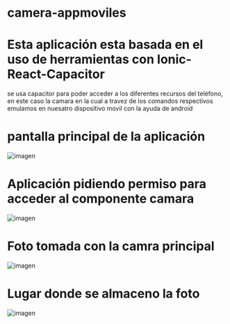 # camera-appmoviles
# Esta aplicación esta basada en el uso de herramientas con Ionic-React-Capacitor 
se usa capacitor para poder acceder a los diferentes recursos del teléfono, en este caso la camara 
en la cual a travez de los comandos respectivos emulamos en nuesatro dispositivo movil con la ayuda de android 
# pantalla principal de la aplicación
![imagen](https://user-images.githubusercontent.com/20603961/128506949-6f24dca9-ec4e-493d-915e-f7b369a0a536.png)
# Aplicación pidiendo permiso para acceder al componente camara
![imagen](https://user-images.githubusercontent.com/20603961/128507042-f8cc2151-24a6-4bd5-8cb5-b9d04620d179.png)
# Foto tomada con la camra principal
![imagen](https://user-images.githubusercontent.com/20603961/128507097-115f7d78-ac32-44d4-8bbc-a600c3250984.png)
# Lugar donde se almaceno la foto 
![imagen](https://user-images.githubusercontent.com/20603961/128507200-2942cbc0-533f-4a75-9a34-88f9c2dddd7b.png)
